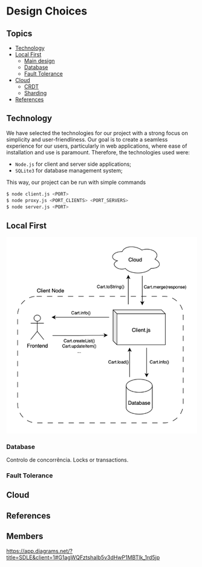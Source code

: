 # Design Choices

## Topics

- [Technology](#technology)
- [Local First](#local-first)
    - [Main design]()
    - [Database]()
    - [Fault Tolerance]()
- [Cloud]()
    - [CRDT]()
    - [Sharding]()
- [References]()

## Technology

We have selected the technologies for our project with a strong focus on simplicity and user-friendliness. Our goal is to create a seamless experience for our users, particularly in web applications, where ease of installation and use is paramount. Therefore, the technologies used were: 

- `Node.js` for client and server side applications;
- `SQLite3` for database management system;

This way, our project can be run with simple commands

```bash
$ node client.js <PORT>
$ node proxy.js <PORT_CLIENTS> <PORT_SERVERS>
$ node server.js <PORT>
```

## Local First



![](../imgs/Local.png)


### Database

Controlo de concorrência. Locks or transactions.

### Fault Tolerance



## Cloud

## References


## Members




https://app.diagrams.net/?title=SDLE&client=1#G1agWQFztshaIb5v3dHwP1MBTlk_1rd5jp
